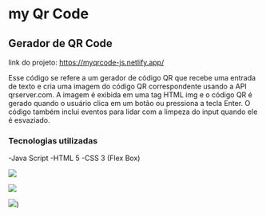 # my Qr Code

## Gerador de QR Code

link do projeto: https://myqrcode-js.netlify.app/

Esse código se refere a um gerador de código QR que recebe uma entrada de texto e cria uma imagem do código QR correspondente usando a API qrserver.com. A imagem é exibida em uma tag HTML img e o código QR é gerado quando o usuário clica em um botão ou pressiona a tecla Enter. O código também inclui eventos para lidar com a limpeza do input quando ele é esvaziado.

### Tecnologias utilizadas

-Java Script
-HTML 5
-CSS 3 (Flex Box)

![](https://i.postimg.cc/TYcQ8Tc8/tela1.jpg)



![](https://i.postimg.cc/135BsbW8/tela-2.jpg)


![](https://i.postimg.cc/y8QPdn5v/tela-3.jpg)) 
